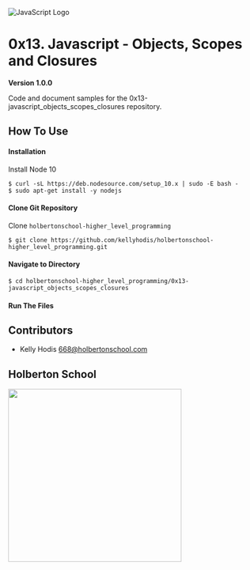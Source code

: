 ![JavaScript Logo](https://live.staticflickr.com/3701/19224697601_6b600f21eb.jpg)

# 0x13. Javascript - Objects, Scopes and Closures

**Version 1.0.0**

Code and document samples for the 0x13-javascript_objects_scopes_closures repository. 

## How To Use

#### Installation

Install Node 10
```
$ curl -sL https://deb.nodesource.com/setup_10.x | sudo -E bash -
$ sudo apt-get install -y nodejs
```

#### Clone Git Repository

Clone `holbertonschool-higher_level_programming`
```
$ git clone https://github.com/kellyhodis/holbertonschool-higher_level_programming.git
```

#### Navigate to Directory

```
$ cd holbertonschool-higher_level_programming/0x13-javascript_objects_scopes_closures
```

#### Run The Files



## Contributors

- Kelly Hodis <668@holbertonschool.com>

## Holberton School
<a href="url" alt="Holberton logo"><img src="https://lh4.googleusercontent.com/yUzaviDgzDIq4-ZHp9k0YU5fsz0nOdekNRt1qHgp7Qdlw5BNfe6bETEf5ZWd-Vkn_m57BPx7HcDrwFK41ptLnQLTNipWmTAtiQwZL_8s97Nkzn94xP7XVKb3RnV0fx8QEZoxlkVd" width="350"></a>
